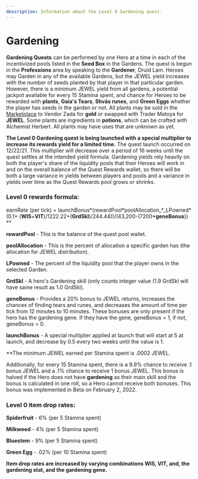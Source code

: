 ```yaml
---
description: Information about the Level 0 Gardening quest.
---
```


# Gardening

**Gardening Quests** can be performed by one Hero at a time in each of the incentivized pools listed in the **Seed Box** in the Gardens. The quest is begun in the **Professions** area by speaking to the **Gardener**, Druid Lam. Heroes may Garden in any of the available Gardens, but the JEWEL yield increases with the number of seeds planted by that player in that particular garden. However, there is a minimum JEWEL yield from all gardens, a potential jackpot available for every 15 Stamina spent, and chance for Heroes to be rewarded with **plants**, **Gaia's Tears**, **Shvās runes**, and **Green Eggs** whether the player has seeds in the garden or not. All plants may be sold in the [Marketplace](../marketplace.md) to Vendor Zada for **gold** or swapped with Trader Matoya for **JEWEL**. Some plants are ingredients in **potions**, which can be crafted with Alchemist Herbert. All plants may have uses that are unknown as yet.

**The Level 0 Gardening quest is being launched with a special multiplier to increase its rewards yield for a limited time.** The quest launch occurred on 12/22/21. This multiplier will decrease over a period of 16 weeks until the quest settles at the intended yield formula. Gardening yields rely heavily on both the player's share of the liquidity pools that their Heroes will work in and on the overall balance of the Quest Rewards wallet, so there will be both a large variance in yields between players and pools and a variance in yields over time as the Quest Rewards pool grows or shrinks.

### **Level 0 rewards formula:**

earnRate (per tick) = launchBonus\*(rewardPool\*poolAllocation_\*_LPowned\*(0.1+ (**WIS**+**VIT**)/1222.22+(**GrdSkl**)/244.44))/(43,200-(7200\***geneBonus**)) \*\*&#x20;

**rewardPool** - This is the balance of the quest pool wallet.&#x20;

**poolAllocation** - This is the percent of allocation a specific garden has (the allocation for JEWEL distribution).&#x20;

**LPowned** - The percent of the liquidity pool that the player owns in the selected Garden.&#x20;

**GrdSkl** - A hero's Gardening skill (only counts integer value (1.9 GrdSkl will have same result as 1.0 GrdSkl).&#x20;

**geneBonus** - Provides a 20% bonus to JEWEL returns, increases the chances of finding tears and runes, and decreases the amount of time per tick from 12 minutes to 10 minutes. These bonuses are only present if the hero has the gardening gene. If they have the gene, geneBonus = 1, if not, geneBonus = 0.&#x20;

**launchBonus** - A special multiplier applied at launch that will start at 5 at launch, and decrease by 0.5 every two weeks until the value is 1.

\*\*The minimum JEWEL earned per Stamina spent is .0002 JEWEL.

Additionally, for every 15 Stamina spent, there is a 9.9% chance to receive .1 bonus JEWEL and a .1% chance to receive 1 bonus JEWEL. This bonus is halved if the Hero does not have **gardening** as their main skill and the bonus is calculated in one roll, so a Hero cannot receive both bonuses. This bonus was implemented in Beta on February 2, 2022.

### **Level 0 item drop rates:**

**Spiderfruit** - 6% (per 5 Stamina spent)

**Milkweed** - 4% (per 5 Stamina spent)

**Bluestem** - 9% (per 5 Stamina spent)

**Green Egg** - .02% (per 10 Stamina spent)

**Item drop rates are increased by varying combinations WIS, VIT, and, the gardening stat, and the gardening gene.**
